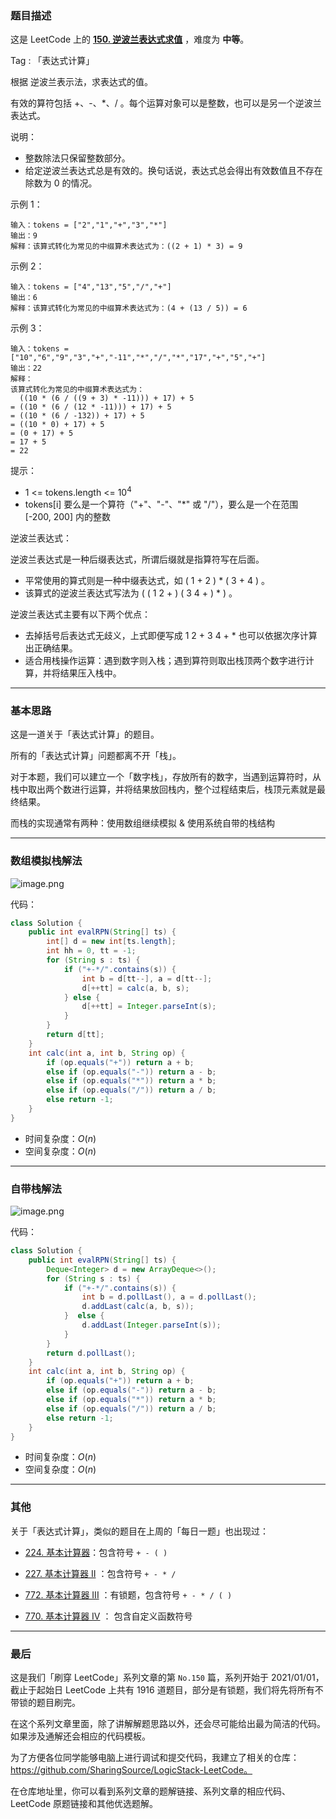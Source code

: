### 题目描述

这是 LeetCode 上的 **[150. 逆波兰表达式求值](https://leetcode-cn.com/problems/evaluate-reverse-polish-notation/solution/yi-ti-shuang-jie-xi-tong-zhan-shu-zu-mo-i1eq3/)** ，难度为 **中等**。

Tag : 「表达式计算」




根据 逆波兰表示法，求表达式的值。

有效的算符包括 +、-、*、/ 。每个运算对象可以是整数，也可以是另一个逆波兰表达式。


说明：
* 整数除法只保留整数部分。
* 给定逆波兰表达式总是有效的。换句话说，表达式总会得出有效数值且不存在除数为 0 的情况。

示例 1：
```
输入：tokens = ["2","1","+","3","*"]
输出：9
解释：该算式转化为常见的中缀算术表达式为：((2 + 1) * 3) = 9
```
示例 2：
```
输入：tokens = ["4","13","5","/","+"]
输出：6
解释：该算式转化为常见的中缀算术表达式为：(4 + (13 / 5)) = 6
```
示例 3：
```
输入：tokens = ["10","6","9","3","+","-11","*","/","*","17","+","5","+"]
输出：22
解释：
该算式转化为常见的中缀算术表达式为：
  ((10 * (6 / ((9 + 3) * -11))) + 17) + 5
= ((10 * (6 / (12 * -11))) + 17) + 5
= ((10 * (6 / -132)) + 17) + 5
= ((10 * 0) + 17) + 5
= (0 + 17) + 5
= 17 + 5
= 22
```

提示：
* 1 <= tokens.length <= $10^4$
* tokens[i] 要么是一个算符（"+"、"-"、"*" 或 "/"），要么是一个在范围 [-200, 200] 内的整数


逆波兰表达式：

逆波兰表达式是一种后缀表达式，所谓后缀就是指算符写在后面。

* 平常使用的算式则是一种中缀表达式，如 ( 1 + 2 ) * ( 3 + 4 ) 。
* 该算式的逆波兰表达式写法为 ( ( 1 2 + ) ( 3 4 + ) * ) 。

逆波兰表达式主要有以下两个优点：

* 去掉括号后表达式无歧义，上式即便写成 1 2 + 3 4 + * 也可以依据次序计算出正确结果。
* 适合用栈操作运算：遇到数字则入栈；遇到算符则取出栈顶两个数字进行计算，并将结果压入栈中。

---

### 基本思路

这是一道关于「表达式计算」的题目。

所有的「表达式计算」问题都离不开「栈」。

对于本题，我们可以建立一个「数字栈」，存放所有的数字，当遇到运算符时，从栈中取出两个数进行运算，并将结果放回栈内，整个过程结束后，栈顶元素就是最终结果。

而栈的实现通常有两种：使用数组继续模拟 & 使用系统自带的栈结构

***

### 数组模拟栈解法

![image.png](https://pic.leetcode-cn.com/1616171750-FpfcGZ-image.png)

代码：

```java []
class Solution {
    public int evalRPN(String[] ts) {
        int[] d = new int[ts.length];
        int hh = 0, tt = -1;
        for (String s : ts) {
            if ("+-*/".contains(s)) {
                int b = d[tt--], a = d[tt--];
                d[++tt] = calc(a, b, s);
            } else {
                d[++tt] = Integer.parseInt(s);
            }
        }
        return d[tt];
    }
    int calc(int a, int b, String op) {
        if (op.equals("+")) return a + b;
        else if (op.equals("-")) return a - b;
        else if (op.equals("*")) return a * b;
        else if (op.equals("/")) return a / b;
        else return -1;
    }
}
```
* 时间复杂度：$O(n)$
* 空间复杂度：$O(n)$

***

### 自带栈解法

![image.png](https://pic.leetcode-cn.com/1616171844-nzbuMx-image.png)

代码：
```java
class Solution {
    public int evalRPN(String[] ts) {
        Deque<Integer> d = new ArrayDeque<>();
        for (String s : ts) {
            if ("+-*/".contains(s)) {
                int b = d.pollLast(), a = d.pollLast();
                d.addLast(calc(a, b, s));
            }  else {
                d.addLast(Integer.parseInt(s));
            }
        }
        return d.pollLast();
    }
    int calc(int a, int b, String op) {
        if (op.equals("+")) return a + b;
        else if (op.equals("-")) return a - b;
        else if (op.equals("*")) return a * b;
        else if (op.equals("/")) return a / b;
        else return -1;
    }
}
```
* 时间复杂度：$O(n)$
* 空间复杂度：$O(n)$

***

### 其他

关于「表达式计算」，类似的题目在上周的「每日一题」也出现过：

* [224. 基本计算器](https://leetcode-cn.com/problems/basic-calculator/solution/shuang-zhan-jie-jue-tong-yong-biao-da-sh-olym/)：包含符号 `+ - ( )`

* [227. 基本计算器 II](https://leetcode-cn.com/problems/basic-calculator-ii/solution/shi-yong-shuang-zhan-jie-jue-jiu-ji-biao-c65k/) ：包含符号 `+ - * /`

* [772. 基本计算器 III](https://leetcode-cn.com/problems/basic-calculator-iii/) ：有锁题，包含符号 `+ - * / ( )`

* [770. 基本计算器 IV](https://leetcode-cn.com/problems/basic-calculator-iv/) ： 包含自定义函数符号

---

### 最后

这是我们「刷穿 LeetCode」系列文章的第 `No.150` 篇，系列开始于 2021/01/01，截止于起始日 LeetCode 上共有 1916 道题目，部分是有锁题，我们将先将所有不带锁的题目刷完。

在这个系列文章里面，除了讲解解题思路以外，还会尽可能给出最为简洁的代码。如果涉及通解还会相应的代码模板。

为了方便各位同学能够电脑上进行调试和提交代码，我建立了相关的仓库：https://github.com/SharingSource/LogicStack-LeetCode。

在仓库地址里，你可以看到系列文章的题解链接、系列文章的相应代码、LeetCode 原题链接和其他优选题解。

